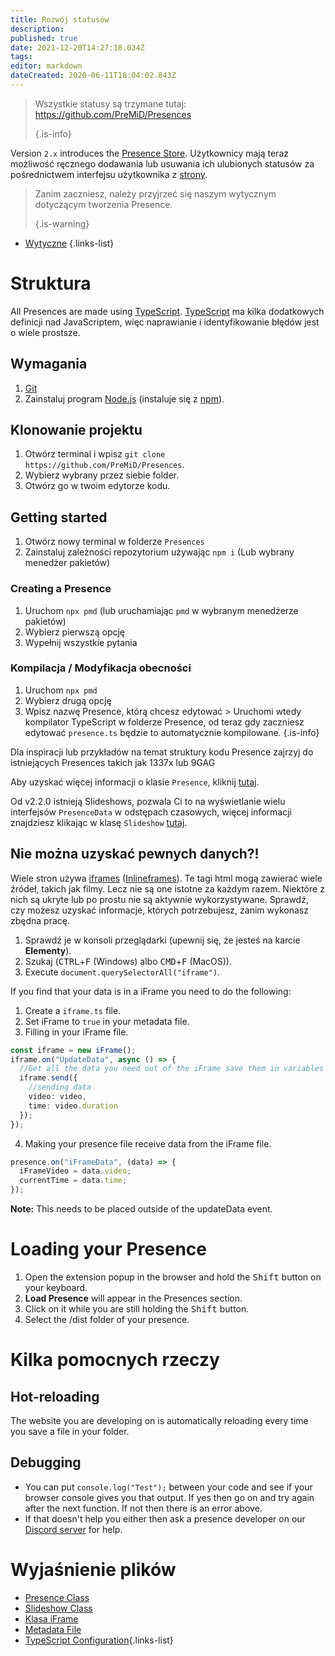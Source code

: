 ```yaml
---
title: Rozwój statusów
description:
published: true
date: 2021-12-20T14:27:18.034Z
tags:
editor: markdown
dateCreated: 2020-06-11T18:04:02.843Z
---
```


> Wszystkie statusy są trzymane tutaj: https://github.com/PreMiD/Presences 
> 
> {.is-info}

Version `2.x` introduces the [Presence Store](https://premid.app/store). Użytkownicy mają teraz możliwość ręcznego dodawania lub usuwania ich ulubionych statusów za pośrednictwem interfejsu użytkownika z [strony](https://premid.app/).

> Zanim zaczniesz, należy przyjrzeć się naszym wytycznym dotyczącym tworzenia Presence. 
> 
> {.is-warning}

- [Wytyczne](https://docs.premid.app/dev/presence/guidelines)
{.links-list}

# Struktura

All Presences are made using [TypeScript](https://www.typescriptlang.org/). [TypeScript](https://www.typescriptlang.org/) ma kilka dodatkowych definicji nad JavaScriptem, więc naprawianie i identyfikowanie błędów jest o wiele prostsze.

## Wymagania

1. [Git](https://git-scm.com/)
2. Zainstaluj program [Node.js](https://nodejs.org/en/) (instaluje się z [npm](https://www.npmjs.com/)).

## Klonowanie projektu

1. Otwórz terminal i wpisz `git clone https://github.com/PreMiD/Presences`.
2. Wybierz wybrany przez siebie folder.
3. Otwórz go w twoim edytorze kodu.

## Getting started

1. Otwórz nowy terminal w folderze `Presences`
2. Zainstaluj zależności repozytorium używając `npm i` (Lub wybrany menedżer pakietów)

### Creating a Presence
1. Uruchom `npx pmd` (lub uruchamiając `pmd` w wybranym menedżerze pakietów)
2. Wybierz pierwszą opcję
3. Wypełnij wszystkie pytania

### Kompilacja / Modyfikacja obecności
1. Uruchom `npx pmd`
2. Wybierz drugą opcję
3. Wpisz nazwę Presence, którą chcesz edytować > Uruchomi wtedy kompilator TypeScript w folderze Presence, od teraz gdy zaczniesz edytować `presence.ts` będzie to automatycznie kompilowane.
{.is-info}

Dla inspiracji lub przykładów na temat struktury kodu Presence zajrzyj do istniejących Presences takich jak 1337x lub 9GAG

Aby uzyskać więcej informacji o klasie `Presence`, kliknij [tutaj](/dev/presence/class).

Od v2.2.0 istnieją Slideshows, pozwala Ci to na wyświetlanie wielu interfejsów `PresenceData` w odstępach czasowych, więcej informacji znajdziesz klikając w klasę `Slideshow` [tutaj](/dev/presence/slideshow).

## Nie można uzyskać pewnych danych?!

Wiele stron używa [iframes](https://developer.mozilla.org/en-US/docs/Web/HTML/Element/iframe) ([Inlineframes](https://en.wikipedia.org/wiki/HTML_element#Frames)). Te tagi html mogą zawierać wiele źródeł, takich jak filmy. Lecz nie są one istotne za każdym razem. Niektóre z nich są ukryte lub po prostu nie są aktywnie wykorzystywane. Sprawdź, czy możesz uzyskać informacje, których potrzebujesz, zanim wykonasz zbędna pracę.

1. Sprawdź je w konsoli przeglądarki (upewnij się, że jesteś na karcie **Elementy**).
2. Szukaj (<kbd>CTRL</kbd>+<kbd>F</kbd> (Windows) albo <kbd>CMD</kbd>+<kbd>F</kbd> (MacOS)).
3. Execute `document.querySelectorAll("iframe")`.

If you find that your data is in a iFrame you need to do the following:

1. Create a `iframe.ts` file.
2. Set iFrame to `true` in your metadata file.
3. Filling in your iFrame file.

```ts
const iframe = new iFrame();
iframe.on("UpdateData", async () => {
  //Get all the data you need out of the iFrame save them in variables and then send them using iframe.send
  iframe.send({
    //sending data
    video: video,
    time: video.duration
  });
});
```

4. Making your presence file receive data from the iFrame file.

```ts
presence.on("iFrameData", (data) => {
  iFrameVideo = data.video;
  currentTime = data.time;
});
```

**Note:** This needs to be placed outside of the updateData event.

# Loading your Presence

1. Open the extension popup in the browser and hold the <kbd>Shift</kbd> button on your keyboard.
2. **Load Presence** will appear in the Presences section.
3. Click on it while you are still holding the <kbd>Shift</kbd> button.
4. Select the /dist folder of your presence.

# Kilka pomocnych rzeczy

## Hot-reloading

The website you are developing on is automatically reloading every time you save a file in your folder.

## Debugging

- You can put `console.log("Test");` between your code and see if your browser console gives you that output. If yes then go on and try again after the next function. If not then there is an error above.
- If that doesn't help you either then ask a presence developer on our [Discord server](https://discord.premid.app/) for help.

# Wyjaśnienie plików

- [Presence Class](/dev/presence/class)
- [Slideshow Class](/dev/presence/slideshow)
- [Klasa iFrame](/dev/presence/iframe)
- [Metadata File](/dev/presence/metadata)
- [TypeScript Configuration](/dev/presence/tsconfig ""){.links-list}
